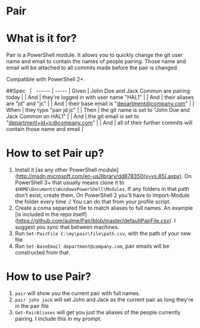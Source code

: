 Pair
====

# What is it for?
Pair is a PowerShell module. It allows you to quickly change the git user name and email to contain the names of people pairing. Those name and email will be attached to all commits made before the pair is changed.


Compatible with PowerShell 2+.

##Spec
&nbsp; | &nbsp;
------ | -----
| Given | John Doe and Jack Common are pairing today |
| And   | they're logged in with user name "HAL1" |
| And   | their aliases are "jd" and "jc" |
| And   | their base email is "department@company.com" |
| When  | they type "pair jd jc" |
| Then  | the git name is set to "John Doe and Jack Common on HAL1" |
| And   | the git email is set to "department+jd+jc@company.com" |
| And   | all of their further commits will contain those name and email |

# How to set Pair up?
1. Install it [as any other PowerShell module] (http://msdn.microsoft.com/en-us/library/dd878350(v=vs.85).aspx). On PowerShell 3+ that usually means clone it to `$HOME\Documents\WindowsPowerShell\Modules`. If any folders in that path don't exist, create them. On PowerShell 2 you'll have to Import-Module the folder every time :/ You can do that from your profile script.
2. Create a coma separated file to match aliases to full names. An example [is included in the repo itself] (https://github.com/aulme/Pair/blob/master/defaultPairFile.csv). I suggest you sync that between machines.
3. Run `Set-PairFile C:\my\pair\file\path.csv`, with the path of your new file
4. Run `Set-BaseEmail department@company.com`, pair emails will be constructed from that.

# How to use Pair?
1. `pair` will show you the current pair with full names.
2. `pair john jack` will set John and Jack as the current pair as long they're in the pair file
3. `Get-PairAliases` will get you just the aliases of the people currently pairing. I include this in my prompt.
